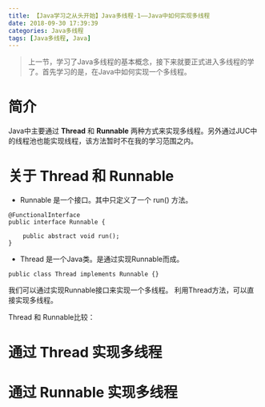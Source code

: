 ```yaml
---
title: 【Java学习之从头开始】Java多线程-1——Java中如何实现多线程
date: 2018-09-30 17:39:39
categories: Java多线程
tags: [Java多线程, Java]
---
```


> 上一节，学习了Java多线程的基本概念，接下来就要正式进入多线程的学了。首先学习的是，在Java中如何实现一个多线程。

<!-- more -->

# 简介

Java中主要通过 **Thread** 和 **Runnable** 两种方式来实现多线程。另外通过JUC中的线程池也能实现线程，该方法暂时不在我的学习范围之内。

# 关于 Thread 和 Runnable

* Runnable 是一个接口。其中只定义了一个 run() 方法。

```
@FunctionalInterface
public interface Runnable {

    public abstract void run();
}
```



* Thread 是一个Java类。是通过实现Runnable而成。

```
public class Thread implements Runnable {}
```

我们可以通过实现Runnable接口来实现一个多线程。
利用Thread方法，可以直接实现多线程。

Thread 和 Runnable比较：

# 通过 Thread 实现多线程

# 通过 Runnable 实现多线程

